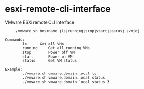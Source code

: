 # esxi-remote-cli-interface
VMware ESXi remote CLI interface

        ./vmware.sh hostname {ls|running|stop|start|status} [vmid]

 	Commands:
        	ls		Get all VMs
        	running		Get all running VMs
        	stop		Power off VM
        	start		Power on VM
        	status		Get VM status
        	
 	Example:
        	./vmware.sh vmware.domain.local ls
        	./vmware.sh vmware.domain.local status
        	./vmware.sh vmware.domain.local status 3
